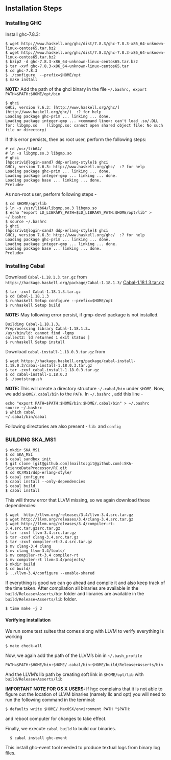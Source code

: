 ## Installation Steps

### Installing GHC

Install ghc-7.8.3:

    $ wget http://www.haskell.org/ghc/dist/7.8.3/ghc-7.8.3-x86_64-unknown-linux-centos65.tar.bz2
    $ wget http://www.haskell.org/ghc/dist/7.8.3/ghc-7.8.3-x86_64-unknown-linux-centos65.tar.bz2  
    $ bzip2 -d ghc-7.8.3-x86_64-unknown-linux-centos65.tar.bz2
    $ tar -xvf ghc-7.8.3-x86_64-unknown-linux-centos65.tar
    $ cd ghc-7.8.3
    $ ./configure  --prefix=$HOME/opt
    $ make install

**NOTE:** Add the path of the ghci binary in the file `~/.bashrc, export PATH=$PATH:$HOME/opt/bin`

    $ ghci
    GHCi, version 7.6.3: [http://www.haskell.org/ghc/](http://www.haskell.org/ghc/)  :? for help
    Loading package ghc-prim ... linking ... done.
    Loading package integer-gmp ... <command line>: can't load .so/.DLL for: libgmp.so    (libgmp.so: cannot open shared object file: No such file or directory)

If this error persists, then as root user, perform the following steps:

    # cd /usr/lib64/
    # ln -s libgmp.so.3 libgmp.so
    # ghci
    [hpcsriv1@login-sand7 ddp-erlang-style]$ ghci
    GHCi, version 7.6.3: http://www.haskell.org/ghc/  :? for help
    Loading package ghc-prim ... linking ... done.
    Loading package integer-gmp ... linking ... done.
    Loading package base ... linking ... done.
    Prelude>

As non-root user, perform following steps -

    $ cd $HOME/opt/lib
    $ ln -s /usr/lib64/libgmp.so.3 libgmp.so
    $ echo "export LD_LIBRARY_PATH=$LD_LIBRARY_PATH:$HOME/opt/lib" > ~/.bashrc
    $ source ~/.bashrc
    $ ghci
    [hpcsriv1@login-sand7 ddp-erlang-style]$ ghci
    GHCi, version 7.6.3: http://www.haskell.org/ghc/  :? for help
    Loading package ghc-prim ... linking ... done.
    Loading package integer-gmp ... linking ... done.
    Loading package base ... linking ... done.
    Prelude>

### Installing Cabal
Download `Cabal-1.18.1.3.tar.gz` from  `https://hackage.haskell.org/package/Cabal-1.18.1.3/`
[Cabal-1.18.1.3.tar.gz](https://hackage.haskell.org/package/Cabal-1.18.1.3/Cabal-1.18.1.3.tar.gz)

    $ tar -zxvf Cabal-1.18.1.3.tar.gz
  	$ cd Cabal-1.18.1.3
    $ runhaskell Setup configure --prefix=$HOME/opt
  	$ runhaskell Setup build

**NOTE:** May following error persist, if gmp-devel package is not installed.

	Building Cabal-1.18.1.3…
    Preprocessing library Cabal-1.18.1.3…
    /usr/bin/ld: cannot find -lgmp
    collect2: ld returned 1 exit status ]
  	$ runhaskell Setup install

Download `cabal-install-1.18.0.3.tar.gz` from

    $ wget https://hackage.haskell.org/package/cabal-install-1.18.0.3/cabal-install-1.18.0.3.tar.gz
	$ tar -zxvf cabal-install-1.18.0.3.tar.gz
	$ cd cabal-install-1.18.0.3
  	$ ./bootstrap.sh

**NOTE:** This will create a directory structure `~/.cabal/bin` under `$HOME`. Now, we add   `$HOME/.cabal/bin` to the `PATH`. In `~/.bashrc` , add this line -

    echo "export PATH=$PATH:$HOME/bin:$HOME/.cabal/bin" > ~/.bashrc
    source ~/.bashrc
    $ which cabal
    ~/.cabal/bin/cabal

Following directories are also present  - `lib `and `config`

### BUILDING SKA_MS1

    $ mkdir SKA_MS1
    $ cd SKA_MS1
    $ cabal sandbox init
    $ git clone [git@github.com](mailto:git@github.com):SKA-ScienceDataProcessor/RC.git
    $ cd RC/MS1/ddp-erlang-style/
    $ cabal configure
    $ cabal install --only-dependencies
    $ cabal build
    $ cabal install

This will throw error that LLVM missing, so we again download these dependencies:

    $ wget  http://llvm.org/releases/3.4/llvm-3.4.src.tar.gz
    $ wget http://llvm.org/releases/3.4/clang-3.4.src.tar.gz
    $ wget http://llvm.org/releases/3.4/compiler-rt-3.4.src.tar.gzsrc.tar.gz
    $ tar -zxvf llvm-3.4.src.tar.gz
    $ tar -zxvf clang-3.4.src.tar.gz
    $ tar -zxvf compiler-rt-3.4.src.tar.gz
    $ mv clang-3.4 clang
    $ mv clang llvm-3.4/tools/
    $ mv compiler-rt-3.4 compiler-rt
    $ mv compiler-rt llvm-3.4/projects/
    $ mkdir build
    $ cd build/
    $ ../llvm-3.4/configure --enable-shared

If everything is good we can go ahead and compile it and also keep track of the time taken. After compilation all binaries are available in the `build/Release+Asserts/bin` folder and libraries are available in the `build/Release+Asserts/lib` folder.

    $ time make -j 3

#### Verifying installation

We run some test suites that comes along with LLVM to verify everything is working

    $ make check-all

Now, we again add the path of the LLVM’s bin in `~/.bash_profile`

    PATH=$PATH:$HOME/bin:$HOME/.cabal/bin:$HOME/build/Release+Asserts/bin

And the LLVM’s lib path by creating soft link in `$HOME/opt/lib` with `build/Release+Asserts/lib`

**IMPORTANT NOTE FOR OS X USERS:**  If hgc complains that it is not able to figure out the location of LLVM binaries (namely llc and opt) you will need to run the following command in the terminal:

    $ defaults write $HOME/.MacOSX/environment PATH "$PATH: 

and reboot computer for changes to take effect.

Finally, we execute `cabal build` to build our binaries.

	  $ cabal install ghc-event

This install ghc-event tool needed to produce textual logs from binary log files.
